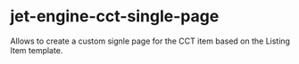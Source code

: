 # jet-engine-cct-single-page
Allows to create a custom signle page for the CCT item based on the Listing Item template.
